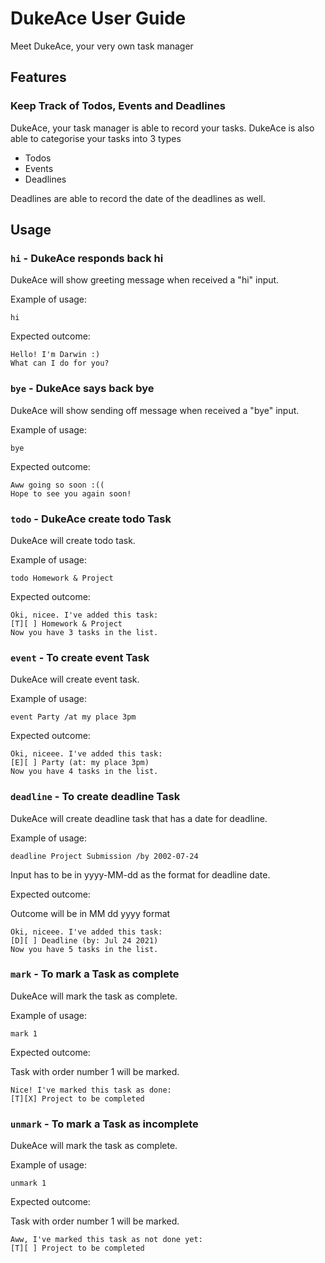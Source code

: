 # DukeAce User Guide


Meet DukeAce, your very own task manager
## Features 

### Keep Track of Todos, Events and Deadlines

DukeAce, your task manager is able to record your tasks. 
DukeAce is also able to categorise your tasks into 3 types

- Todos
- Events
- Deadlines

Deadlines are able to record the date of the deadlines as well.


## Usage


### `hi` - DukeAce responds back hi

DukeAce will show greeting message when received a "hi" input.

Example of usage: 

`hi`

Expected outcome:

```
Hello! I'm Darwin :)
What can I do for you?
```


### `bye` - DukeAce says back bye

DukeAce will show sending off message when received a "bye" input.

Example of usage:

`bye`

Expected outcome:

```
Aww going so soon :(( 
Hope to see you again soon!
```



### `todo` - DukeAce create todo Task

DukeAce will create todo task.

Example of usage:

`todo Homework & Project`

Expected outcome:


```
Oki, nicee. I've added this task:
[T][ ] Homework & Project
Now you have 3 tasks in the list.
```


### `event` - To create event Task

DukeAce will create event task.

Example of usage:

`event Party /at my place 3pm`

Expected outcome:

```
Oki, niceee. I've added this task:
[E][ ] Party (at: my place 3pm)
Now you have 4 tasks in the list.
```



### `deadline` - To create deadline Task

DukeAce will create deadline task that has a date for deadline.

Example of usage:

`deadline Project Submission /by 2002-07-24`

Input has to be in yyyy-MM-dd as the format for deadline date.

Expected outcome:

Outcome will be in MM dd yyyy format

```
Oki, niceee. I've added this task:
[D][ ] Deadline (by: Jul 24 2021)
Now you have 5 tasks in the list.
```


### `mark` - To mark a Task as complete

DukeAce will mark the task as complete.

Example of usage:

`mark 1`

Expected outcome:

Task with order number 1 will be marked.

```
Nice! I've marked this task as done:
[T][X] Project to be completed
```


### `unmark` - To mark a Task as incomplete

DukeAce will mark the task as complete.

Example of usage:

`unmark 1`

Expected outcome:

Task with order number 1 will be marked.

```
Aww, I've marked this task as not done yet:
[T][ ] Project to be completed
```
